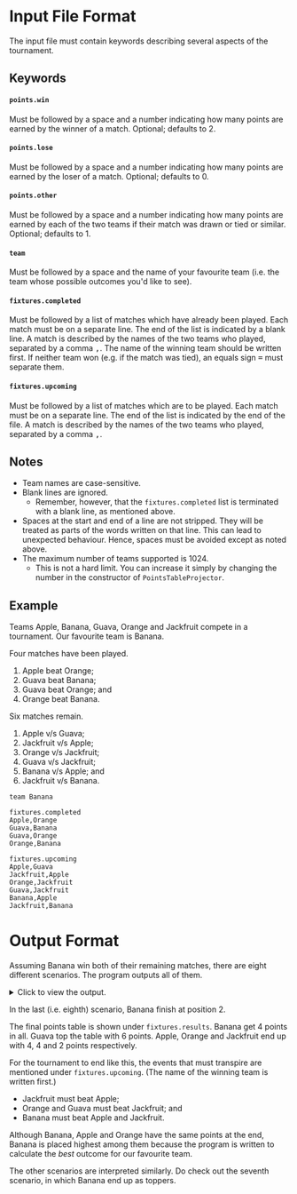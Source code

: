 # Input File Format
The input file must contain keywords describing several aspects of the tournament.

## Keywords
#### `points.win`
Must be followed by a space and a number indicating how many points are earned by the winner of a match. Optional;
defaults to 2.

#### `points.lose`
Must be followed by a space and a number indicating how many points are earned by the loser of a match. Optional;
defaults to 0.

#### `points.other`
Must be followed by a space and a number indicating how many points are earned by each of the two teams if their match
was drawn or tied or similar. Optional; defaults to 1.

#### `team`
Must be followed by a space and the name of your favourite team (i.e. the team whose possible outcomes you'd like to
see).

#### `fixtures.completed`
Must be followed by a list of matches which have already been played. Each match must be on a separate line. The end of
the list is indicated by a blank line. A match is described by the names of the two teams who played, separated by a
comma <kbd>,</kbd>. The name of the winning team should be written first. If neither team won (e.g. if the match was
tied), an equals sign <kbd>=</kbd> must separate them.

#### `fixtures.upcoming`
Must be followed by a list of matches which are to be played. Each match must be on a separate line. The end of the
list is indicated by the end of the file. A match is described by the names of the two teams who played, separated by a
comma <kbd>,</kbd>.

## Notes
* Team names are case-sensitive.
* Blank lines are ignored.
  * Remember, however, that the `fixtures.completed` list is terminated with a blank line, as mentioned above.
* Spaces at the start and end of a line are not stripped. They will be treated as parts of the words written on that
  line. This can lead to unexpected behaviour. Hence, spaces must be avoided except as noted above.
* The maximum number of teams supported is 1024.
  * This is not a hard limit. You can increase it simply by changing the number in the constructor of
    `PointsTableProjector`.

## Example
Teams Apple, Banana, Guava, Orange and Jackfruit compete in a tournament. Our favourite team is Banana.

Four matches have been played.

1. Apple beat Orange;
1. Guava beat Banana;
1. Guava beat Orange; and
1. Orange beat Banana.

Six matches remain.

1. Apple v/s Guava;
1. Jackfruit v/s Apple;
1. Orange v/s Jackfruit;
1. Guava v/s Jackfruit;
1. Banana v/s Apple; and
1. Jackfruit v/s Banana.

```
team Banana

fixtures.completed
Apple,Orange
Guava,Banana
Guava,Orange
Orange,Banana

fixtures.upcoming
Apple,Guava
Jackfruit,Apple
Orange,Jackfruit
Guava,Jackfruit
Banana,Apple
Jackfruit,Banana
```

# Output Format
Assuming Banana win both of their remaining matches, there are eight different scenarios. The program outputs all of
them.

<details>

<summary>Click to view the output.</summary>

```
2
  fixtures.results
    Apple 6
    Banana 4
    Guava 4
    Jackfruit 4
    Orange 2
  fixtures.upcoming
    Apple,Jackfruit
    Banana,Apple
    Jackfruit,Orange
    Jackfruit,Guava
    Banana,Jackfruit
3
  fixtures.results
    Apple 6
    Guava 6
    Banana 4
    Orange 2
    Jackfruit 2
  fixtures.upcoming
    Apple,Jackfruit
    Banana,Apple
    Jackfruit,Orange
    Guava,Jackfruit
    Banana,Jackfruit
2
  fixtures.results
    Apple 6
    Banana 4
    Orange 4
    Guava 4
    Jackfruit 2
  fixtures.upcoming
    Apple,Jackfruit
    Banana,Apple
    Orange,Jackfruit
    Jackfruit,Guava
    Banana,Jackfruit
3
  fixtures.results
    Apple 6
    Guava 6
    Banana 4
    Orange 4
    Jackfruit 0
  fixtures.upcoming
    Apple,Jackfruit
    Banana,Apple
    Orange,Jackfruit
    Guava,Jackfruit
    Banana,Jackfruit
2
  fixtures.results
    Jackfruit 6
    Banana 4
    Apple 4
    Guava 4
    Orange 2
  fixtures.upcoming
    Jackfruit,Apple
    Banana,Apple
    Jackfruit,Orange
    Jackfruit,Guava
    Banana,Jackfruit
2
  fixtures.results
    Guava 6
    Banana 4
    Apple 4
    Jackfruit 4
    Orange 2
  fixtures.upcoming
    Jackfruit,Apple
    Banana,Apple
    Jackfruit,Orange
    Guava,Jackfruit
    Banana,Jackfruit
1
  fixtures.results
    Banana 4
    Apple 4
    Orange 4
    Guava 4
    Jackfruit 4
  fixtures.upcoming
    Jackfruit,Apple
    Banana,Apple
    Orange,Jackfruit
    Jackfruit,Guava
    Banana,Jackfruit
2
  fixtures.results
    Guava 6
    Banana 4
    Apple 4
    Orange 4
    Jackfruit 2
  fixtures.upcoming
    Jackfruit,Apple
    Banana,Apple
    Orange,Jackfruit
    Guava,Jackfruit
    Banana,Jackfruit
```

</details>

In the last (i.e. eighth) scenario, Banana finish at position 2.

The final points table is shown under `fixtures.results`. Banana get 4 points in all. Guava top the table with 6
points. Apple, Orange and Jackfruit end up with 4, 4 and 2 points respectively.

For the tournament to end like this, the events that must transpire are mentioned under `fixtures.upcoming`. (The name
of the winning team is written first.)
* Jackfruit must beat Apple;
* Orange and Guava must beat Jackfruit; and
* Banana must beat Apple and Jackfruit.

Although Banana, Apple and Orange have the same points at the end, Banana is placed highest among them because the
program is written to calculate the _best_ outcome for our favourite team.

The other scenarios are interpreted similarly. Do check out the seventh scenario, in which Banana end up as toppers.
